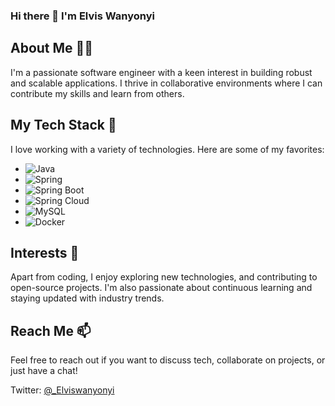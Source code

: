 ### Hi there 👋 I'm Elvis Wanyonyi

## About Me 🧑‍💻
I'm a passionate software engineer with a keen interest in building robust and scalable applications. I thrive in collaborative environments where I can contribute my skills and learn from others.

## My Tech Stack 🚀
I love working with a variety of technologies. Here are some of my favorites:

- ![Java](https://img.shields.io/badge/Java-007396?style=for-the-badge&logo=java&logoColor=white)
- ![Spring](https://img.shields.io/badge/Spring-6DB33F?style=for-the-badge&logo=spring&logoColor=white)
- ![Spring Boot](https://img.shields.io/badge/Spring_Boot-6DB33F?style=for-the-badge&logo=spring-boot)
- ![Spring Cloud](https://img.shields.io/badge/Spring_Cloud-6DB33F?style=for-the-badge&logo=spring-cloud&logoColor=white)
- ![MySQL](https://img.shields.io/badge/MySQL-4479A1?style=for-the-badge&logo=mysql&logoColor=white)
- ![Docker](https://img.shields.io/badge/Docker-2496ED?style=for-the-badge&logo=docker&logoColor=white)

## Interests 🌟
Apart from coding, I enjoy exploring new technologies, and contributing to open-source projects. I'm also passionate about continuous learning and staying updated with industry trends.

## Reach Me 📫
Feel free to reach out if you want to discuss tech, collaborate on projects, or just have a chat!

Twitter: [@_Elviswanyonyi](https://twitter.com/_Elviswanyonyi)  
